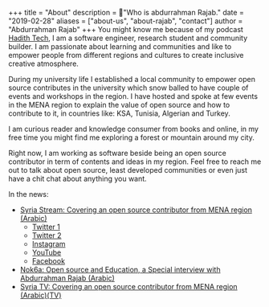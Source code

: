 +++
title = "About"
description = "ًWho is abdurrahman Rajab."
date = "2019-02-28"
aliases = ["about-us", "about-rajab", "contact"]
author = "Abdurrahman Rajab"
+++
You might know me because of my podcast [Hadith Tech](https://hadithtech.com), I am a software engineer, research student and community builder. 
I am passionate about learning and communities and like to empower people from different regions and cultures to create inclusive creative atmosphere. 

During my university life I established a local community to empower open source contributes in the university  which snow balled to have couple of events and workshops in the region. I have hosted and spoke at few events in the MENA region to explain the value of open source and how to contribute to it, in countries like: KSA, Tunisia, Algerian and Turkey. 

I am curious reader and knowledge consumer from books and online, in my free time you might find me exploring a forest or mountain around my city. 

Right now, I am working as software beside being an open source contributor in term of contents and ideas in my region. Feel free to reach me out to talk about open source, least developed communities or even just have a chit chat about anything you want. 

In the news: 
* [Syria Stream: Covering an open source contributor from MENA region (Arabic)](https://www.syria.tv/%D8%B9%D8%A8%D8%AF-%D8%A7%D9%84%D8%B1%D8%AD%D9%85%D9%86-%D8%B1%D8%AC%D8%A8-%D9%85%D9%87%D9%86%D8%AF%D8%B3-%D8%B3%D9%88%D8%B1%D9%8A-%D8%A7%D8%AE%D8%AA%D8%A7%D8%B1%D8%AA%D9%87-%D9%85%D8%A7%D9%8A%D9%83%D8%B1%D9%88%D8%B3%D9%88%D9%81%D8%AA-%D9%84%D8%AD%D8%B6%D9%88%D8%B1-%D9%85%D8%A4%D8%AA%D9%85%D8%B1-%D9%84%D9%87%D8%A7-%D8%A8%D8%A3%D9%85%D9%8A%D8%B1%D9%83%D8%A7) 
  * [Twitter 1](https://twitter.com/syr_television/status/1595149154912989184) 
  * [Twitter 2](https://twitter.com/Syriatvnews/status/1595080916476596227) 
  * [Instagram](https://www.instagram.com/p/ClUBgvuMu3s/?hl=en) 
  * [YouTube](https://www.youtube.com/watch?v=atSyKNc4dU8) 
  * [Facebook](https://www.facebook.com/watch/?ref=search&v=5628489383854600&external_log_id=2e9d7dac-008e-4c3f-ace0-18c6e12a1fb1&q=%D9%85%D9%87%D9%86%D8%AF%D8%B3%20%D8%B3%D9%88%D8%B1%D9%8A%20%D8%AA%D8%AE%D8%AA%D8%A7%D8%B1%D9%87%20%D9%85%D8%A7%D9%8A%D9%83%D8%B1%D9%88%D8%B3%D9%88%D9%81%D8%AA)
* [Nok6a: Open source and Education, a Special interview with Abdurrahman Rajab (Arabic)](https://www.nok6a.net/%D8%A7%D9%84%D8%AA%D8%B9%D9%84%D9%85-%D8%B9%D8%A8%D8%B1-%D8%A7%D9%84%D8%A8%D8%B1%D9%85%D8%AC%D9%8A%D8%A7%D8%AA-%D9%85%D9%81%D8%AA%D9%88%D8%AD%D8%A9-%D8%A7%D9%84%D9%85%D8%B5%D8%AF%D8%B1%D8%8C-%D8%AD/)
* [Syria TV: Covering an open source contributor from MENA region (Arabic)(TV)](https://www.youtube.com/watch?v=9iJD6rzYE7g)